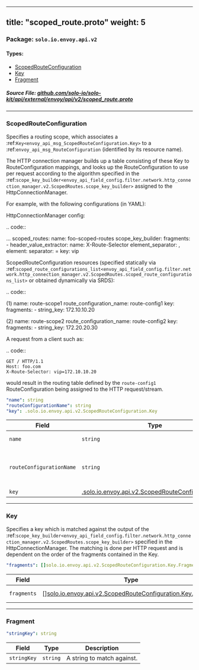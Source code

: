 
---
title: "scoped_route.proto"
weight: 5
---

<!-- Code generated by solo-kit. DO NOT EDIT. -->


### Package: `solo.io.envoy.api.v2` 
#### Types:


- [ScopedRouteConfiguration](#scopedrouteconfiguration)
- [Key](#key)
- [Fragment](#fragment)
  



##### Source File: [github.com/solo-io/solo-kit/api/external/envoy/api/v2/scoped_route.proto](https://github.com/solo-io/solo-kit/blob/master/api/external/envoy/api/v2/scoped_route.proto)





---
### ScopedRouteConfiguration

 
Specifies a routing scope, which associates a
:ref:`Key<envoy_api_msg_ScopedRouteConfiguration.Key>` to a
:ref:`envoy_api_msg_RouteConfiguration` (identified by its resource name).

The HTTP connection manager builds up a table consisting of these Key to
RouteConfiguration mappings, and looks up the RouteConfiguration to use per
request according to the algorithm specified in the
:ref:`scope_key_builder<envoy_api_field_config.filter.network.http_connection_manager.v2.ScopedRoutes.scope_key_builder>`
assigned to the HttpConnectionManager.

For example, with the following configurations (in YAML):

HttpConnectionManager config:

.. code::

  ...
  scoped_routes:
    name: foo-scoped-routes
    scope_key_builder:
      fragments:
        - header_value_extractor:
            name: X-Route-Selector
            element_separator: ,
            element:
              separator: =
              key: vip

ScopedRouteConfiguration resources (specified statically via
:ref:`scoped_route_configurations_list<envoy_api_field_config.filter.network.http_connection_manager.v2.ScopedRoutes.scoped_route_configurations_list>`
or obtained dynamically via SRDS):

.. code::

 (1)
  name: route-scope1
  route_configuration_name: route-config1
  key:
     fragments:
       - string_key: 172.10.10.20

 (2)
  name: route-scope2
  route_configuration_name: route-config2
  key:
    fragments:
      - string_key: 172.20.20.30

A request from a client such as:

.. code::

    GET / HTTP/1.1
    Host: foo.com
    X-Route-Selector: vip=172.10.10.20

would result in the routing table defined by the `route-config1`
RouteConfiguration being assigned to the HTTP request/stream.

```yaml
"name": string
"routeConfigurationName": string
"key": .solo.io.envoy.api.v2.ScopedRouteConfiguration.Key

```

| Field | Type | Description |
| ----- | ---- | ----------- | 
| `name` | `string` | The name assigned to the routing scope. |
| `routeConfigurationName` | `string` | The resource name to use for a :ref:`envoy_api_msg_DiscoveryRequest` to an RDS server to fetch the :ref:`envoy_api_msg_RouteConfiguration` associated with this scope. |
| `key` | [.solo.io.envoy.api.v2.ScopedRouteConfiguration.Key](../scoped_route.proto.sk/#key) | The key to match against. |




---
### Key

 
Specifies a key which is matched against the output of the
:ref:`scope_key_builder<envoy_api_field_config.filter.network.http_connection_manager.v2.ScopedRoutes.scope_key_builder>`
specified in the HttpConnectionManager. The matching is done per HTTP
request and is dependent on the order of the fragments contained in the
Key.

```yaml
"fragments": []solo.io.envoy.api.v2.ScopedRouteConfiguration.Key.Fragment

```

| Field | Type | Description |
| ----- | ---- | ----------- | 
| `fragments` | [[]solo.io.envoy.api.v2.ScopedRouteConfiguration.Key.Fragment](../scoped_route.proto.sk/#fragment) | The ordered set of fragments to match against. The order must match the fragments in the corresponding :ref:`scope_key_builder<envoy_api_field_config.filter.network.http_connection_manager.v2.ScopedRoutes.scope_key_builder>`. |




---
### Fragment



```yaml
"stringKey": string

```

| Field | Type | Description |
| ----- | ---- | ----------- | 
| `stringKey` | `string` | A string to match against. |





<!-- Start of HubSpot Embed Code -->
<script type="text/javascript" id="hs-script-loader" async defer src="//js.hs-scripts.com/5130874.js"></script>
<!-- End of HubSpot Embed Code -->
